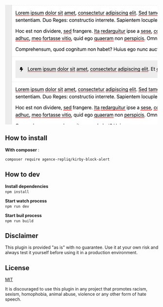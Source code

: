 ![preview block alert](https://github.com/Agence-Repliq/kirby-block-alert/blob/master/preview.png)

## How to install
**With composer** : 
```bash
composer require agence-repliq/kirby-block-alert
```


## How to dev 
**Install dependencies**</br>
`npm install`

**Start watch process**</br>
`npm run dev`

**Start buil process**</br>
`npm run build`


## Disclaimer
This plugin is provided "as is" with no guarantee. Use it at your own risk and always test it yourself before using it in a production environment. 

## License
[MIT](https://opensource.org/licenses/MIT)

It is discouraged to use this plugin in any project that promotes racism, sexism, homophobia, animal abuse, violence or any other form of hate speech.
